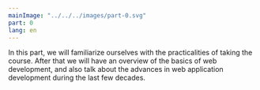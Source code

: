 ```yaml
---
mainImage: "../../../images/part-0.svg"
part: 0
lang: en
---
```


<div class="intro">

In this part, we will familiarize ourselves with the practicalities of taking the course. After that we will have an overview of the basics of web development, and also talk about the advances in web application development during the last few decades.

</div>
